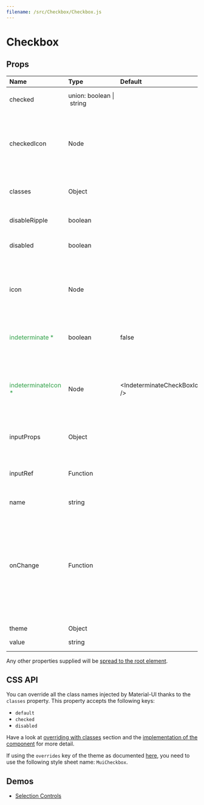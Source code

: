 ```yaml
---
filename: /src/Checkbox/Checkbox.js
---
```


<!--- This documentation is automatically generated, do not try to edit it. -->

# Checkbox



## Props

| Name | Type | Default | Description |
|:-----|:-----|:--------|:------------|
| checked | union:&nbsp;boolean&nbsp;&#124;<br>&nbsp;string<br> |  | If `true`, the component is checked. |
| checkedIcon | Node |  | The icon to display when the component is checked. If a string is provided, it will be used as a font ligature. |
| classes | Object |  | Useful to extend the style applied to components. |
| disableRipple | boolean |  | If `true`, the ripple effect will be disabled. |
| disabled | boolean |  | If `true`, the switch will be disabled. |
| icon | Node |  | The icon to display when the component is unchecked. If a string is provided, it will be used as a font ligature. |
| <span style="color: #31a148">indeterminate *</span> | boolean | false | If `true`, the component appears indeterminate. |
| <span style="color: #31a148">indeterminateIcon *</span> | Node | &lt;IndeterminateCheckBoxIcon /> | The icon to display when the component is indeterminate. If a string is provided, it will be used as a font ligature. |
| inputProps | Object |  | Properties applied to the `input` element. |
| inputRef | Function |  | Use that property to pass a ref callback to the native input component. |
| name | string |  |  |
| onChange | Function |  | Callback fired when the state is changed.<br><br>**Signature:**<br>`function(event: object, checked: boolean) => void`<br>*event:* The event source of the callback<br>*checked:* The `checked` value of the switch |
| theme | Object |  |  |
| value | string |  | The value of the component. |

Any other properties supplied will be [spread to the root element](/guides/api#spread).

## CSS API

You can override all the class names injected by Material-UI thanks to the `classes` property.
This property accepts the following keys:
- `default`
- `checked`
- `disabled`

Have a look at [overriding with classes](/customization/overrides#overriding-with-classes) section
and the [implementation of the component](https://github.com/callemall/material-ui/tree/v1-beta/src/Checkbox/Checkbox.js)
for more detail.

If using the `overrides` key of the theme as documented
[here](/customization/themes#customizing-all-instances-of-a-component-type),
you need to use the following style sheet name: `MuiCheckbox`.

## Demos

- [Selection Controls](/demos/selection-controls)


